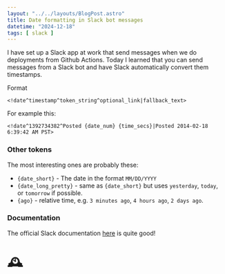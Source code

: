 ```yaml
---
layout: "../../layouts/BlogPost.astro"
title: Date formatting in Slack bot messages
datetime: "2024-12-18"
tags: [ slack ]
---
```


I have set up a Slack app at work that send messages when we do deployments from Github Actions. Today I learned that you can send messages from a Slack bot and have Slack automatically convert them timestamps.

Format

```
<!date^timestamp^token_string^optional_link|fallback_text>
```

For example this:
```
<!date^1392734382^Posted {date_num} {time_secs}|Posted 2014-02-18 6:39:42 AM PST>
```

### Other tokens

The most interesting ones are probably these:

* `{date_short}` - The date in the format `MM/DD/YYYY`
* `{date_long_pretty}` - same as `{date_short}` but uses `yesterday`, `today`, or `tomorrow` if possible.
* `{ago}` - relative time, e.g. `3 minutes ago`, `4 hours ago`, `2 days ago`.


### Documentation
The official Slack documentation [here](https://api.slack.com/reference/surfaces/formatting#date-formatting) is quite
good!

# 🕰️
